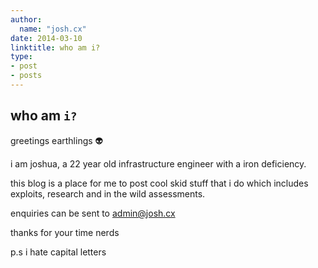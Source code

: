 ```yaml
---
author:
  name: "josh.cx"
date: 2014-03-10
linktitle: who am i?
type:
- post
- posts
---
```


## who am  `i?`
greetings earthlings 👽

i am joshua, a 22 year old infrastructure engineer with a iron deficiency.

this blog is a place for me to post cool skid stuff that i do which includes exploits, research and in the wild assessments.

enquiries can be sent to admin@josh.cx

thanks for your time nerds

p.s i hate capital letters
